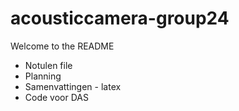 # acousticcamera-group24

Welcome to the README

* Notulen file
* Planning
* Samenvattingen - latex
* Code voor DAS

